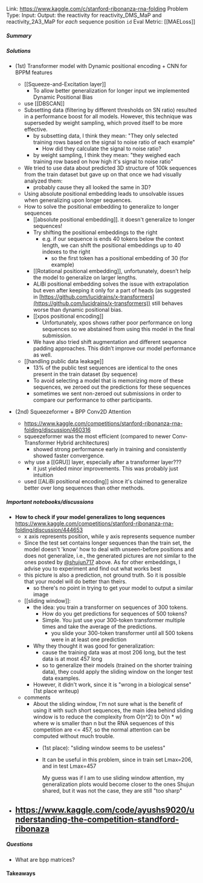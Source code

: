 Link: https://www.kaggle.com/c/stanford-ribonanza-rna-folding
Problem Type: 
Input: 
Output: the reactivity for reactivity_DMS_MaP and reactivity_2A3_MaP for _each_ sequence position `id`
Eval Metric: [[MAELoss]]
##### Summary
##### Solutions
- (1st) Transformer model with Dynamic positional encoding + CNN for BPPM features
	- [[Squeeze-and-Excitation layer]]
		- To allow better generalization for longer input we implemented Dynamic Positional Bias
	- use [[DBSCAN]]
	- Subsetting data (filtering by different thresholds on SN ratio) resulted in a performance boost for all models. However, this technique was superseded by weight sampling, which proved itself to be more effective.
		- by subsetting data, I think they mean: "They only selected training rows based on the signal to noise ratio of each example"
			- How did they calculate the signal to noise ratio?
		- by weight sampling, I think they mean: "they weighed each training row based on how high it's signal to noise ratio"
	- We tried to use data about predicted 3D structure of 100k sequences from the train dataset but gave up on that once we had visually analyzed them:
		- probably cause they all looked the same in 3D?
	- Using absolute positional embedding leads to unsolvable issues when generalizing upon longer sequences.
	- How to solve the positional embedding to generalize to longer sequences
		- [[absolute positional embedding]]. it doesn't generalize to longer sequences!
		- Try shifting the positional embeddings to the right
			- e.g. if our sequence is ends 40 tokens below the context length, we can shift the positional embeddings up to 40 indexes to the right
				- so the first token has a positional embedding of 30 (for example)
		- [[Rotational positional embedding]], unfortunately, doesn’t help the model to generalize on larger lengths.
		- ALiBi positional embedding solves the issue with extrapolation but even after keeping it only for a part of heads (as suggested in [https://github.com/lucidrains/x-transformers](https://github.com/lucidrains/x-transformers)) still behaves worse than dynamic positional bias.
		- [[xpos positional encoding]]
			- Unfortunately, xpos shows rather poor performance on long sequences so we abstained from using this model in the final submission.
		- We have also tried shift augmentation and different sequence padding approaches. This didn’t improve our model performance as well.
	- [[handling public data leakage]]
		- 13% of the public test sequences are identical to the ones present in the train dataset (by sequence)
		- To avoid selecting a model that is memorizing more of these sequences, we zeroed out the predictions for these sequences 
		- sometimes we sent non-zeroed out submissions in order to compare our performance to other participants.

- (2nd) Squeezeformer + BPP Conv2D Attention
	- https://www.kaggle.com/competitions/stanford-ribonanza-rna-folding/discussion/460316
	- squeezeformer was the most efficient (compared to newer Conv-Transformer Hybrid architectures)
		- showed strong performance early in training and consistently showed faster convergence.
	- why use a [[GRU]] layer, especially after a transformer layer???
		- it just yielded minor improvements. This was probably just intuition
	- used [[ALiBi positional encoding]] since it's claimed to generalize better over long sequences than other methods.
##### Important notebooks/discussions
- **How to check if your model generalizes to long sequences** https://www.kaggle.com/competitions/stanford-ribonanza-rna-folding/discussion/444653
	- x axis represents position, while y axis represents sequence number
	- Since the test set contains longer sequences than the train set, the model doesn't 'know' how to deal with unseen-before positions and does not generalize, i.e., the generated pictures are not similar to the ones posted by [@shujun717](https://www.kaggle.com/shujun717) above. As for other embeddings, I advise you to experiment and find out what works best
	- this picture is also a prediction, not ground truth. So it is possible that your model will do better than theirs.
		- so there's no point in trying to get your model to output a similar image
	- [[sliding window]]:
		- the idea: you train a transformer on sequences of 300 tokens.
			- How do you get predictions for sequences of 500 tokens?
			- Simple. You just use your 300-token transformer multiple times and take the average of the predictions.
				- you slide your 300-token transformer until all 500 tokens were in at least one prediction
		- Why they thought it was good for generalization:
			- cause the training data was at most 206 long, but the test data is at most 457 long
			- so to generalize their models (trained on the shorter training data), they could apply the sliding window on the longer test data examples.
		- However, it didn't work, since it is "wrong in a biological sense" (1st place writeup)
	- comments
		- About the sliding window, I'm not sure what is the benefit of using it with such short sequences, the main idea behind sliding window is to reduce the complexity from O(n^2) to O(n * w) where w is smaller than n but the RNA sequences of this competition are <= 457, so the normal attention can be computed without much trouble.
			- (1st place): "sliding window seems to be useless"
			- It can be useful in this problem, since in train set Lmax=206, and in test Lmax=457
		
				My guess was if I am to use sliding window attention, my generalization plots would become closer to the ones Shujun shared, but it was not the case, they are still "too sharp"
- https://www.kaggle.com/code/ayushs9020/understanding-the-competition-standford-ribonaza
	- 
##### Questions
- What are bpp matrices?
#### Takeaways